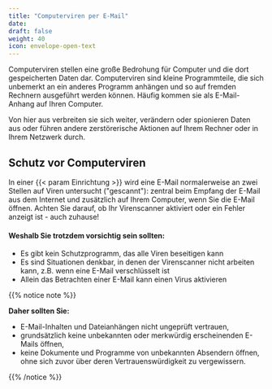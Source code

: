 ```yaml
---
title: "Computerviren per E-Mail"
date: 
draft: false
weight: 40
icon: envelope-open-text
---
```


Computerviren stellen eine große Bedrohung für Computer und die dort gespeicherten Daten dar. Computerviren sind kleine Programmteile, die sich unbemerkt an ein anderes Programm anhängen und so auf fremden Rechnern ausgeführt werden können. Häufig kommen sie als E-Mail-Anhang auf Ihren Computer.

Von hier aus verbreiten sie sich weiter, verändern oder spionieren Daten aus oder führen andere zerstörerische Aktionen auf Ihrem Rechner oder in Ihrem Netzwerk durch.

## Schutz vor Computerviren

In einer {{< param Einrichtung >}} wird eine E-Mail normalerweise an zwei Stellen auf Viren untersucht ("gescannt"): zentral beim Empfang der E-Mail aus dem Internet und zusätzlich auf Ihrem Computer, wenn Sie die E-Mail öffnen. Achten Sie darauf, ob Ihr Virenscanner aktiviert oder ein Fehler anzeigt ist - auch zuhause!

#### Weshalb Sie trotzdem vorsichtig sein sollten:

- Es gibt kein Schutzprogramm, das alle Viren beseitigen kann
- Es sind Situationen denkbar, in denen der Virenscanner nicht arbeiten kann, z.B. wenn eine E-Mail verschlüsselt ist
- Allein das Betrachten einer E-Mail kann einen Virus aktivieren

{{% notice note %}}

**Daher sollten Sie:**

- E-Mail-Inhalten und Dateianhängen nicht ungeprüft vertrauen,
- grundsätzlich keine unbekannten oder merkwürdig erscheinenden E-Mails öffnen,
- keine Dokumente und Programme von unbekannten Absendern öffnen, ohne sich zuvor über deren Vertrauenswürdigkeit zu vergewissern.

{{% /notice %}}

